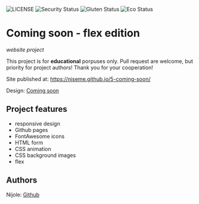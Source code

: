 ![LICENSE](https://img.shields.io/badge/license-MIT-blue.svg?style=flat-square)
![Security Status](https://img.shields.io/security-headers?label=Security&url=https%3A%2F%2Fgithub.com&style=flat-square)
![Gluten Status](https://img.shields.io/badge/Gluten-Free-green.svg)
![Eco Status](https://img.shields.io/badge/ECO-Friendly-green.svg)

# Coming soon - flex edition

_website project_

This project is for **educational** porpuses only. Pull request are welcome, but priority for project authors! Thank you for your cooperation!

Site published at: https://niseme.github.io/5-coming-soon/

Design: [Coming soon](https://cdn.discordapp.com/attachments/850245533838868480/850246473362178048/coming-soon-wide.png)

## Project features

- responsive design
- Github pages
- FontAwesome icons
- HTML form
- CSS animation
- CSS background images
- flex

## Authors

Nijole: [Github](https://github.com/niseme)
